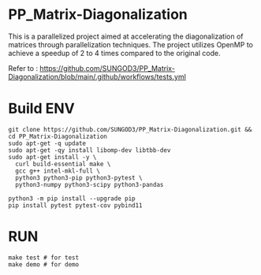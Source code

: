 # PP_Matrix-Diagonalization
This is a parallelized project aimed at accelerating the diagonalization of matrices through parallelization techniques. The project utilizes OpenMP to achieve a speedup of 2 to 4 times compared to the original code.

Refer to : https://github.com/SUNGOD3/PP_Matrix-Diagonalization/blob/main/.github/workflows/tests.yml
# Build ENV

```
git clone https://github.com/SUNGOD3/PP_Matrix-Diagonalization.git && cd PP_Matrix-Diagonalization
sudo apt-get -q update
sudo apt-get -qy install libomp-dev libtbb-dev
sudo apt-get install -y \
  curl build-essential make \
  gcc g++ intel-mkl-full \
  python3 python3-pip python3-pytest \
  python3-numpy python3-scipy python3-pandas

python3 -m pip install --upgrade pip
pip install pytest pytest-cov pybind11
```

# RUN

```
make test # for test
make demo # for demo
```

